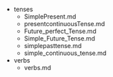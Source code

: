 - tenses
  - SimplePresent.md
  - presentcontinuousTense.md
  - Future_perfect_Tense.md
  - Simple_Future_Tense.md
  - simplepasttense.md
  - simple_continuous_tense.md
- verbs
  - verbs.md

